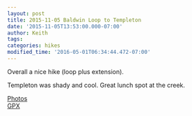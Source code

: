```yaml
---
layout: post
title: 2015-11-05 Baldwin Loop to Templeton
date: '2015-11-05T13:53:00.000-07:00'
author: Keith
tags: 
categories: hikes
modified_time: '2016-05-01T06:34:44.472-07:00'
---
```


Overall a nice hike (loop plus extension).

Templeton was shady and cool. Great lunch spot at the creek.  
  
[Photos](https://goo.gl/photos/C3sDEjW34TejsAWw8)  
[GPX](https://drive.google.com/file/d/0B05YxhE9Av-PNVJpam5YNmhHd2M/view?usp=sharing)  
